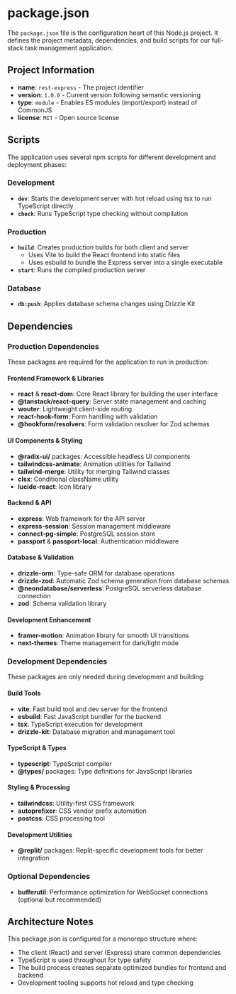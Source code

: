 
# package.json

The `package.json` file is the configuration heart of this Node.js project. It defines the project metadata, dependencies, and build scripts for our full-stack task management application.

## Project Information

- **name**: `rest-express` - The project identifier
- **version**: `1.0.0` - Current version following semantic versioning
- **type**: `module` - Enables ES modules (import/export) instead of CommonJS
- **license**: `MIT` - Open source license

## Scripts

The application uses several npm scripts for different development and deployment phases:

### Development
- **`dev`**: Starts the development server with hot reload using tsx to run TypeScript directly
- **`check`**: Runs TypeScript type checking without compilation

### Production
- **`build`**: Creates production builds for both client and server
  - Uses Vite to build the React frontend into static files
  - Uses esbuild to bundle the Express server into a single executable
- **`start`**: Runs the compiled production server

### Database
- **`db:push`**: Applies database schema changes using Drizzle Kit

## Dependencies

### Production Dependencies
These packages are required for the application to run in production:

#### Frontend Framework & Libraries
- **react** & **react-dom**: Core React library for building the user interface
- **@tanstack/react-query**: Server state management and caching
- **wouter**: Lightweight client-side routing
- **react-hook-form**: Form handling with validation
- **@hookform/resolvers**: Form validation resolver for Zod schemas

#### UI Components & Styling
- **@radix-ui/** packages: Accessible headless UI components
- **tailwindcss-animate**: Animation utilities for Tailwind
- **tailwind-merge**: Utility for merging Tailwind classes
- **clsx**: Conditional className utility
- **lucide-react**: Icon library

#### Backend & API
- **express**: Web framework for the API server
- **express-session**: Session management middleware
- **connect-pg-simple**: PostgreSQL session store
- **passport** & **passport-local**: Authentication middleware

#### Database & Validation
- **drizzle-orm**: Type-safe ORM for database operations
- **drizzle-zod**: Automatic Zod schema generation from database schemas
- **@neondatabase/serverless**: PostgreSQL serverless database connection
- **zod**: Schema validation library

#### Development Enhancement
- **framer-motion**: Animation library for smooth UI transitions
- **next-themes**: Theme management for dark/light mode

### Development Dependencies
These packages are only needed during development and building:

#### Build Tools
- **vite**: Fast build tool and dev server for the frontend
- **esbuild**: Fast JavaScript bundler for the backend
- **tsx**: TypeScript execution for development
- **drizzle-kit**: Database migration and management tool

#### TypeScript & Types
- **typescript**: TypeScript compiler
- **@types/** packages: Type definitions for JavaScript libraries

#### Styling & Processing
- **tailwindcss**: Utility-first CSS framework
- **autoprefixer**: CSS vendor prefix automation
- **postcss**: CSS processing tool

#### Development Utilities
- **@replit/** packages: Replit-specific development tools for better integration

### Optional Dependencies
- **bufferutil**: Performance optimization for WebSocket connections (optional but recommended)

## Architecture Notes

This package.json is configured for a monorepo structure where:
- The client (React) and server (Express) share common dependencies
- TypeScript is used throughout for type safety
- The build process creates separate optimized bundles for frontend and backend
- Development tooling supports hot reload and type checking
